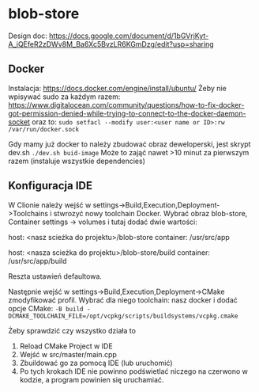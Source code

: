 # blob-store
Design doc: https://docs.google.com/document/d/1bGVrjKyt-A_iQEfeR2zDWv8M_Ba6Xc5BvzLR6KGmDzg/edit?usp=sharing

## Docker
Instalacja:
https://docs.docker.com/engine/install/ubuntu/
Żeby nie wpisywać sudo za każdym razem:
https://www.digitalocean.com/community/questions/how-to-fix-docker-got-permission-denied-while-trying-to-connect-to-the-docker-daemon-socket
oraz to:
`sudo setfacl --modify user:<user name or ID>:rw /var/run/docker.sock`

Gdy mamy już docker to należy zbudować obraz deweloperski, jest skrypt dev.sh
`./dev.sh buid-image`
Może to zająć nawet >10 minut za pierwszym razem (instaluje wszystkie dependencies)

## Konfiguracja IDE
W Clionie należy wejść w settings->Build,Execution,Deployment->Toolchains
i stwrozyć nowy toolchain Docker. Wybrać obraz blob-store, Container settings -> volumes i tutaj dodać dwie wartości:

host: \<nasz scieżka do projektu\>/blob-store
container: /usr/src/app

host: \<nasza scieżka do projektu\>/blob-store/build
container: /usr/src/app/build

Reszta ustawień defaultowa.

Następnie wejść w settings->Build,Execution,Deployment->CMake zmodyfikować profil. 
Wybrać dla niego toolchain: nasz docker i dodać opcje CMake:
`-B build -DCMAKE_TOOLCHAIN_FILE=/opt/vcpkg/scripts/buildsystems/vcpkg.cmake`

Żeby sprawdzić czy wszystko działa to 
1. Reload CMake Project w IDE
2. Wejść w src/master/main.cpp
3. Zbuildować go za pomocą IDE (lub uruchomić)
4. Po tych krokach IDE nie powinno podświetlać niczego na czerwono w kodzie, a program powinien się uruchamiać.